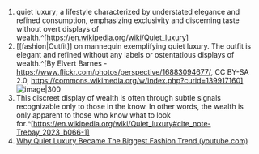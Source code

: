 1. quiet luxury; a lifestyle characterized by understated elegance and refined consumption, emphasizing exclusivity and discerning taste without overt displays of wealth.^[https://en.wikipedia.org/wiki/Quiet_luxury]
2. [[fashion|Outfit]] on mannequin exemplifying quiet luxury. The outfit is elegant and refined without any labels or ostentatious displays of wealth.^[By Elvert Barnes - https://www.flickr.com/photos/perspective/16883094677/, CC BY-SA 2.0, https://commons.wikimedia.org/w/index.php?curid=139917160]
   ![image|300](https://upload.wikimedia.org/wikipedia/commons/f/fe/Loro_Piana.jpg)
3. This discreet display of wealth is often through subtle signals recognizable only to those in the know. In other words, the wealth is only apparent to those who know what to look for.^[https://en.wikipedia.org/wiki/Quiet_luxury#cite_note-Trebay_2023_b066-1]
4. [Why Quiet Luxury Became The Biggest Fashion Trend (youtube.com)](https://www.youtube.com/watch?v=jaOSdGqtgYY)